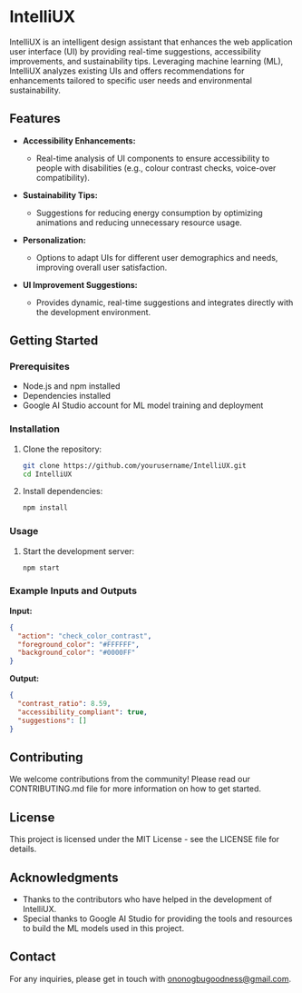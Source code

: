 
# IntelliUX

IntelliUX is an intelligent design assistant that enhances the web application user interface (UI) by providing real-time suggestions, accessibility improvements, and sustainability tips. Leveraging machine learning (ML), IntelliUX analyzes existing UIs and offers recommendations for enhancements tailored to specific user needs and environmental sustainability.

## Features

- **Accessibility Enhancements:**
  - Real-time analysis of UI components to ensure accessibility to people with disabilities (e.g., colour contrast checks, voice-over compatibility).
  
- **Sustainability Tips:**
  - Suggestions for reducing energy consumption by optimizing animations and reducing unnecessary resource usage.
  
- **Personalization:**
  - Options to adapt UIs for different user demographics and needs, improving overall user satisfaction.
  
- **UI Improvement Suggestions:**
  - Provides dynamic, real-time suggestions and integrates directly with the development environment.

## Getting Started

### Prerequisites

- Node.js and npm installed
- Dependencies installed
- Google AI Studio account for ML model training and deployment

### Installation

1. Clone the repository:
   ```sh
   git clone https://github.com/yourusername/IntelliUX.git
   cd IntelliUX
   ```

2. Install dependencies:
   ```sh
   npm install
   ```

### Usage

1. Start the development server:
   ```sh
   npm start
   ```

### Example Inputs and Outputs

**Input:** 
```json
{
  "action": "check_color_contrast",
  "foreground_color": "#FFFFFF",
  "background_color": "#0000FF"
}
```

**Output:** 
```json
{
  "contrast_ratio": 8.59,
  "accessibility_compliant": true,
  "suggestions": []
}
```

## Contributing

We welcome contributions from the community! Please read our CONTRIBUTING.md file for more information on how to get started.

## License

This project is licensed under the MIT License - see the LICENSE file for details.

## Acknowledgments

- Thanks to the contributors who have helped in the development of IntelliUX.
- Special thanks to Google AI Studio for providing the tools and resources to build the ML models used in this project.

## Contact

For any inquiries, please get in touch with ononogbugoodness@gmail.com.


